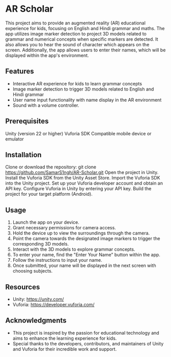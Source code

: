# AR Scholar

This project aims to provide an augmented reality (AR) educational experience for kids, focusing on English and Hindi grammar and maths. The app utilizes image marker detection to project 3D models related to grammar and numerical concepts when specific markers are detected. It also allows you to hear the sound of character which appears on the screen. Additionally, the app allows users to enter their names, which will be displayed within the app's environment.

## Features

- Interactive AR experience for kids to learn grammar concepts
- Image marker detection to trigger 3D models related to English and Hindi grammar
- User name input functionality with name display in the AR environment
- Sound with a volume controller.

## Prerequisites
Unity (version 22 or higher)
Vuforia SDK
Compatible mobile device or emulator

## Installation
Clone or download the repository: git clone https://github.com/SamarS1ngh/AR-Scholar.git
Open the project in Unity.
Install the Vuforia SDK from the Unity Asset Store.
Import the Vuforia SDK into the Unity project.
Set up your Vuforia developer account and obtain an API key.
Configure Vuforia in Unity by entering your API key.
Build the project for your target platform (Android).

## Usage

1. Launch the app on your device.
2. Grant necessary permissions for camera access.
3. Hold the device up to view the surroundings through the camera.
4. Point the camera towards the designated image markers to trigger the corresponding 3D models.
5. Interact with the 3D models to explore grammar concepts.
6. To enter your name, find the "Enter Your Name" button within the app.
7. Follow the instructions to input your name.
8. Once submitted, your name will be displayed in the next screen with choosing subjects.

## Resources

- Unity: https://unity.com/
- Vuforia: https://developer.vuforia.com/


## Acknowledgments

- This project is inspired by the passion for educational technology and aims to enhance the learning experience for kids.
- Special thanks to the developers, contributors, and maintainers of Unity and Vuforia for their incredible work and support.

